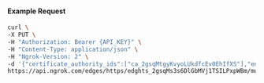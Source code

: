 <!-- Code generated for API Clients. DO NOT EDIT. -->

#### Example Request

```bash
curl \
-X PUT \
-H "Authorization: Bearer {API_KEY}" \
-H "Content-Type: application/json" \
-H "Ngrok-Version: 2" \
-d '{"certificate_authority_ids":["ca_2gsqMtgyKvyoLUkdfcEv0EhIfXS"],"enabled":true}' \
https://api.ngrok.com/edges/https/edghts_2gsqMs3s6DlGbMVj1TSILPxpWBm/mutual_tls
```
